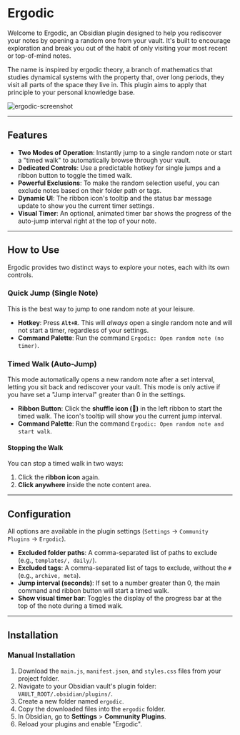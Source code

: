 # Ergodic

Welcome to Ergodic, an Obsidian plugin designed to help you rediscover your notes by opening a random one from your vault. It's built to encourage exploration and break you out of the habit of only visiting your most recent or top-of-mind notes.

The name is inspired by ergodic theory, a branch of mathematics that studies dynamical systems with the property that, over long periods, they visit all parts of the space they live in. This plugin aims to apply that principle to your personal knowledge base.

![ergodic-screenshot](https://github.com/user-attachments/assets/13a0b388-3485-485e-b5c6-7a7167fa805a)

---

## Features

* **Two Modes of Operation**: Instantly jump to a single random note or start a "timed walk" to automatically browse through your vault.
* **Dedicated Controls**: Use a predictable hotkey for single jumps and a ribbon button to toggle the timed walk.
* **Powerful Exclusions**: To make the random selection useful, you can exclude notes based on their folder path or tags.
* **Dynamic UI**: The ribbon icon's tooltip and the status bar message update to show you the current timer settings.
* **Visual Timer**: An optional, animated timer bar shows the progress of the auto-jump interval right at the top of your note.

---

## How to Use

Ergodic provides two distinct ways to explore your notes, each with its own controls.

### Quick Jump (Single Note)

This is the best way to jump to one random note at your leisure.

* **Hotkey**: Press **`Alt+R`**. This will *always* open a single random note and will not start a timer, regardless of your settings.
* **Command Palette**: Run the command `Ergodic: Open random note (no timer)`.

### Timed Walk (Auto-Jump)

This mode automatically opens a new random note after a set interval, letting you sit back and rediscover your vault. This mode is only active if you have set a "Jump interval" greater than 0 in the settings.

* **Ribbon Button**: Click the **shuffle icon (🎲)** in the left ribbon to start the timed walk. The icon's tooltip will show you the current jump interval.
* **Command Palette**: Run the command `Ergodic: Open random note and start walk`.

#### Stopping the Walk

You can stop a timed walk in two ways:

1.  Click the **ribbon icon** again.
2.  **Click anywhere** inside the note content area.

---

## Configuration

All options are available in the plugin settings (`Settings` -> `Community Plugins` -> `Ergodic`).

* **Excluded folder paths**: A comma-separated list of paths to exclude (e.g., `templates/, daily/`).
* **Excluded tags**: A comma-separated list of tags to exclude, without the `#` (e.g., `archive, meta`).
* **Jump interval (seconds)**: If set to a number greater than 0, the main command and ribbon button will start a timed walk.
* **Show visual timer bar**: Toggles the display of the progress bar at the top of the note during a timed walk.

---

## Installation

### Manual Installation

1.  Download the `main.js`, `manifest.json`, and `styles.css` files from your project folder.
2.  Navigate to your Obsidian vault's plugin folder: `VAULT_ROOT/.obsidian/plugins/`.
3.  Create a new folder named `ergodic`.
4.  Copy the downloaded files into the `ergodic` folder.
5.  In Obsidian, go to **Settings** > **Community Plugins**.
6.  Reload your plugins and enable "Ergodic".
